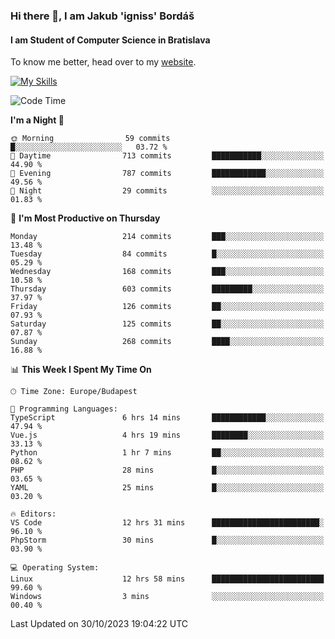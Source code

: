 ### Hi there 👋, I am Jakub 'igniss' Bordáš

#### I am Student of Computer Science in Bratislava
To know me better, head over to my [website](https://bordas.sk).

[![My Skills](https://skillicons.dev/icons?i=js,html,css,figma,svelte,java,kotlin,python,postgresql,typescript,nest,nodejs)](https://bordas.sk)


<!--START_SECTION:waka-->
![Code Time](http://img.shields.io/badge/Code%20Time-1%2C255%20hrs%2011%20mins-blue)

**I'm a Night 🦉** 

```text
🌞 Morning                59 commits          █░░░░░░░░░░░░░░░░░░░░░░░░   03.72 % 
🌆 Daytime                713 commits         ███████████░░░░░░░░░░░░░░   44.90 % 
🌃 Evening                787 commits         ████████████░░░░░░░░░░░░░   49.56 % 
🌙 Night                  29 commits          ░░░░░░░░░░░░░░░░░░░░░░░░░   01.83 % 
```
📅 **I'm Most Productive on Thursday** 

```text
Monday                   214 commits         ███░░░░░░░░░░░░░░░░░░░░░░   13.48 % 
Tuesday                  84 commits          █░░░░░░░░░░░░░░░░░░░░░░░░   05.29 % 
Wednesday                168 commits         ███░░░░░░░░░░░░░░░░░░░░░░   10.58 % 
Thursday                 603 commits         █████████░░░░░░░░░░░░░░░░   37.97 % 
Friday                   126 commits         ██░░░░░░░░░░░░░░░░░░░░░░░   07.93 % 
Saturday                 125 commits         ██░░░░░░░░░░░░░░░░░░░░░░░   07.87 % 
Sunday                   268 commits         ████░░░░░░░░░░░░░░░░░░░░░   16.88 % 
```


📊 **This Week I Spent My Time On** 

```text
🕑︎ Time Zone: Europe/Budapest

💬 Programming Languages: 
TypeScript               6 hrs 14 mins       ████████████░░░░░░░░░░░░░   47.94 % 
Vue.js                   4 hrs 19 mins       ████████░░░░░░░░░░░░░░░░░   33.13 % 
Python                   1 hr 7 mins         ██░░░░░░░░░░░░░░░░░░░░░░░   08.62 % 
PHP                      28 mins             █░░░░░░░░░░░░░░░░░░░░░░░░   03.65 % 
YAML                     25 mins             █░░░░░░░░░░░░░░░░░░░░░░░░   03.20 % 

🔥 Editors: 
VS Code                  12 hrs 31 mins      ████████████████████████░   96.10 % 
PhpStorm                 30 mins             █░░░░░░░░░░░░░░░░░░░░░░░░   03.90 % 

💻 Operating System: 
Linux                    12 hrs 58 mins      █████████████████████████   99.60 % 
Windows                  3 mins              ░░░░░░░░░░░░░░░░░░░░░░░░░   00.40 % 
```


 Last Updated on 30/10/2023 19:04:22 UTC
<!--END_SECTION:waka-->
